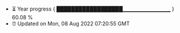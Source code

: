 - ⏳ Year progress { ██████████████████▁▁▁▁▁▁▁▁▁▁▁▁ } 60.08 %
- ⏰ Updated on Mon, 08 Aug 2022 07:20:55 GMT

